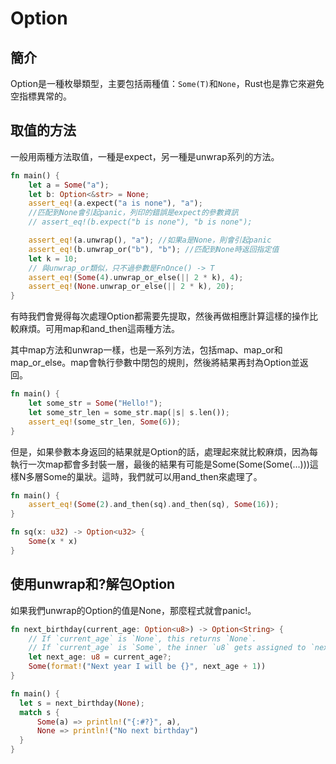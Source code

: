 # Option

## 簡介

Option是一種枚舉類型，主要包括兩種值：`Some(T)`和`None`，Rust也是靠它來避免空指標異常的。

## 取值的方法

一般用兩種方法取值，一種是expect，另一種是unwrap系列的方法。

```rust
fn main() {
    let a = Some("a");
    let b: Option<&str> = None;
    assert_eq!(a.expect("a is none"), "a");
    //匹配到None會引起panic，列印的錯誤是expect的參數資訊
    // assert_eq!(b.expect("b is none"), "b is none");

    assert_eq!(a.unwrap(), "a"); //如果a是None，則會引起panic
    assert_eq!(b.unwrap_or("b"), "b"); //匹配到None時返回指定值
    let k = 10;
    // 與unwrap_or類似，只不過參數是FnOnce() -> T
    assert_eq!(Some(4).unwrap_or_else(|| 2 * k), 4);
    assert_eq!(None.unwrap_or_else(|| 2 * k), 20);
}
```

有時我們會覺得每次處理Option都需要先提取，然後再做相應計算這樣的操作比較麻煩。可用map和and\_then這兩種方法。

其中map方法和unwrap一樣，也是一系列方法，包括map、map\_or和map\_or\_else。map會執行參數中閉包的規則，然後將結果再封為Option並返回。

```rust
fn main() {
    let some_str = Some("Hello!");
    let some_str_len = some_str.map(|s| s.len());
    assert_eq!(some_str_len, Some(6));
}
```

但是，如果參數本身返回的結果就是Option的話，處理起來就比較麻煩，因為每執行一次map都會多封裝一層，最後的結果有可能是Some(Some(Some(...)))這樣N多層Some的巢狀。這時，我們就可以用and\_then來處理了。

```rust
fn main() {
    assert_eq!(Some(2).and_then(sq).and_then(sq), Some(16));
}

fn sq(x: u32) -> Option<u32> { 
    Some(x * x) 
}
```

## 使用unwrap和?解包Option

如果我們unwrap的Option的值是None，那麼程式就會panic!。

```rust
fn next_birthday(current_age: Option<u8>) -> Option<String> {
	// If `current_age` is `None`, this returns `None`.
	// If `current_age` is `Some`, the inner `u8` gets assigned to `next_age` after 1 is added to it
    let next_age: u8 = current_age?;
    Some(format!("Next year I will be {}", next_age + 1))
}

fn main() {
  let s = next_birthday(None);
  match s {
      Some(a) => println!("{:#?}", a),
      None => println!("No next birthday")
  }
}
```
